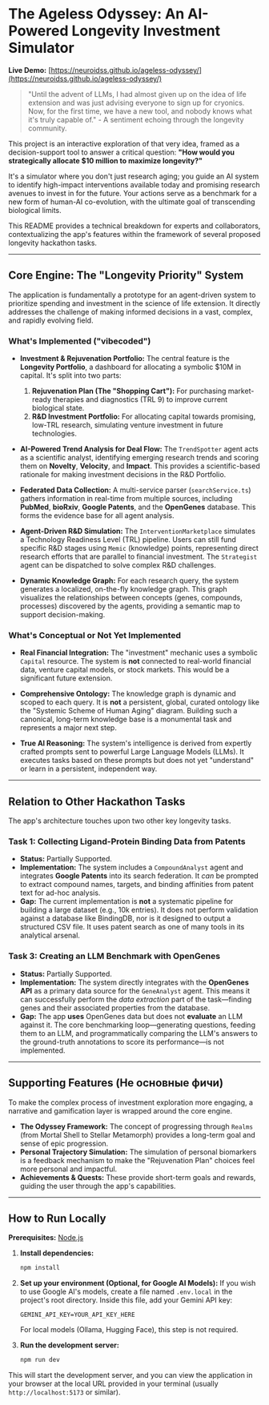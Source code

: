 # The Ageless Odyssey: An AI-Powered Longevity Investment Simulator

**Live Demo:** [https://neuroidss.github.io/ageless-odyssey/](https://neuroidss.github.io/ageless-odyssey/)

> "Until the advent of LLMs, I had almost given up on the idea of life extension and was just advising everyone to sign up for cryonics. Now, for the first time, we have a new tool, and nobody knows what it's truly capable of." - A sentiment echoing through the longevity community.

This project is an interactive exploration of that very idea, framed as a decision-support tool to answer a critical question: **"How would you strategically allocate $10 million to maximize longevity?"**

It's a simulator where you don't just research aging; you guide an AI system to identify high-impact interventions available today and promising research avenues to invest in for the future. Your actions serve as a benchmark for a new form of human-AI co-evolution, with the ultimate goal of transcending biological limits.

This README provides a technical breakdown for experts and collaborators, contextualizing the app's features within the framework of several proposed longevity hackathon tasks.

---

## Core Engine: The "Longevity Priority" System

The application is fundamentally a prototype for an agent-driven system to prioritize spending and investment in the science of life extension. It directly addresses the challenge of making informed decisions in a vast, complex, and rapidly evolving field.

### What's Implemented ("vibecoded")

*   **Investment & Rejuvenation Portfolio:** The central feature is the **Longevity Portfolio**, a dashboard for allocating a symbolic $10M in capital. It's split into two parts:
    1.  **Rejuvenation Plan (The "Shopping Cart"):** For purchasing market-ready therapies and diagnostics (TRL 9) to improve current biological state.
    2.  **R&D Investment Portfolio:** For allocating capital towards promising, low-TRL research, simulating venture investment in future technologies.

*   **AI-Powered Trend Analysis for Deal Flow:** The `TrendSpotter` agent acts as a scientific analyst, identifying emerging research trends and scoring them on **Novelty**, **Velocity**, and **Impact**. This provides a scientific-based rationale for making investment decisions in the R&D Portfolio.

*   **Federated Data Collection:** A multi-service parser (`searchService.ts`) gathers information in real-time from multiple sources, including **PubMed**, **bioRxiv**, **Google Patents**, and the **OpenGenes** database. This forms the evidence base for all agent analysis.

*   **Agent-Driven R&D Simulation:** The `InterventionMarketplace` simulates a Technology Readiness Level (TRL) pipeline. Users can still fund specific R&D stages using `Memic` (knowledge) points, representing direct research efforts that are parallel to financial investment. The `Strategist` agent can be dispatched to solve complex R&D challenges.

*   **Dynamic Knowledge Graph:** For each research query, the system generates a localized, on-the-fly knowledge graph. This graph visualizes the relationships between concepts (genes, compounds, processes) discovered by the agents, providing a semantic map to support decision-making.

### What's Conceptual or Not Yet Implemented

*   **Real Financial Integration:** The "investment" mechanic uses a symbolic `Capital` resource. The system is **not** connected to real-world financial data, venture capital models, or stock markets. This would be a significant future extension.

*   **Comprehensive Ontology:** The knowledge graph is dynamic and scoped to each query. It is **not** a persistent, global, curated ontology like the "Systemic Scheme of Human Aging" diagram. Building such a canonical, long-term knowledge base is a monumental task and represents a major next step.

*   **True AI Reasoning:** The system's intelligence is derived from expertly crafted prompts sent to powerful Large Language Models (LLMs). It executes tasks based on these prompts but does not yet "understand" or learn in a persistent, independent way.

---

## Relation to Other Hackathon Tasks

The app's architecture touches upon two other key longevity tasks.

### Task 1: Collecting Ligand-Protein Binding Data from Patents

*   **Status:** Partially Supported.
*   **Implementation:** The system includes a `CompoundAnalyst` agent and integrates **Google Patents** into its search federation. It *can* be prompted to extract compound names, targets, and binding affinities from patent text for ad-hoc analysis.
*   **Gap:** The current implementation is **not** a systematic pipeline for building a large dataset (e.g., 10k entries). It does not perform validation against a database like BindingDB, nor is it designed to output a structured CSV file. It uses patent search as one of many tools in its analytical arsenal.

### Task 3: Creating an LLM Benchmark with OpenGenes

*   **Status:** Partially Supported.
*   **Implementation:** The system directly integrates with the **OpenGenes API** as a primary data source for the `GeneAnalyst` agent. This means it can successfully perform the *data extraction* part of the task—finding genes and their associated properties from the database.
*   **Gap:** The app **uses** OpenGenes data but does not **evaluate** an LLM against it. The core benchmarking loop—generating questions, feeding them to an LLM, and programmatically comparing the LLM's answers to the ground-truth annotations to score its performance—is not implemented.

---

## Supporting Features (Не основные фичи)

To make the complex process of investment exploration more engaging, a narrative and gamification layer is wrapped around the core engine.

*   **The Odyssey Framework:** The concept of progressing through `Realms` (from Mortal Shell to Stellar Metamorph) provides a long-term goal and sense of epic progression.
*   **Personal Trajectory Simulation:** The simulation of personal biomarkers is a feedback mechanism to make the "Rejuvenation Plan" choices feel more personal and impactful.
*   **Achievements & Quests:** These provide short-term goals and rewards, guiding the user through the app's capabilities.

---

## How to Run Locally

**Prerequisites:** [Node.js](https://nodejs.org/)

1.  **Install dependencies:**
    ```bash
    npm install
    ```
2.  **Set up your environment (Optional, for Google AI Models):**
    If you wish to use Google AI's models, create a file named `.env.local` in the project's root directory. Inside this file, add your Gemini API key:
    ```
    GEMINI_API_KEY=YOUR_API_KEY_HERE
    ```
    For local models (Ollama, Hugging Face), this step is not required.

3.  **Run the development server:**
    ```bash
    npm run dev
    ```
This will start the development server, and you can view the application in your browser at the local URL provided in your terminal (usually `http://localhost:5173` or similar).